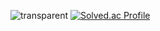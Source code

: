 ![transparent](https://capsule-render.vercel.app/api?type=transparent&fontColor=BBD5B&text=Hi!%20This%20is%20Lee%20Jisu's%20Github%20&height=150&fontSize=60)
[![Solved.ac Profile](http://mazassumnida.wtf/api/generate_badge?boj=ezi-s-u)](https://solved.ac/ezi-s-u)
